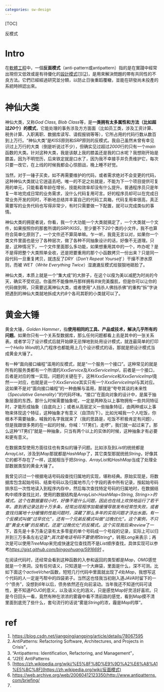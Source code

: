 ```yaml
---
categories: sw-design
---
```

[TOC]

反模式

# Intro

在[軟體工程](https://zh.wikipedia.org/wiki/软件工程)中，一個**反面模式**（anti-pattern或antipattern）指的是在實踐中經常出現但又低效或是有待優化的[設計模式](https://zh.wikipedia.org/wiki/设计模式)[[1\]](https://zh.wikipedia.org/wiki/反面模式#cite_note-1)[[2\]](https://zh.wikipedia.org/wiki/反面模式#cite_note-2)，是用來解決問題的帶有共同性的不良方法。它們已經經過研究並分類，以防止日後重蹈覆轍，並能在研發尚未投產的系統時辨認出來。

# 神仙大类

神仙大类，又称*God Class, Blob Class*等，是**一类拥有太多属性和方法（比如超过*20*个）的模式**，它能处理的事务涉及方方面面（比如员工类，涉及工资计算、税务计算、入职离职、数据库读写、请假报销等等），它所占用的代码行数从数百到上万行。“神仙大类”是*KISS*原则和*SRP*原则的反模式。我自己虽然未曾有幸见识过上万行的大类（倒是听说过不少），但确实见过超过*2000*行的只有一个*main*函数的大类。针对这种大类，我是该献上我的膝盖还是我的口水呢？我想刚开始是膝盖，因为不明觉历，后来铁定就是口水了，因为我不幸接手并负责维护它，每次只要一改它，在上线的时候我都会心惊胆战，晚上睡不好觉。 

当然，对于一锤子买卖，如不再需要维护的代码，或者需求绝对不会变更的代码，这种神仙大类就让它逍遥去吧。唯一的不足之处就是，不能为下一个项目提供可复用的单元，只能看着年龄在增长，技能和效率却没有什么提升。普通程序员只是年复一年地完成日常的业务需求，没什么代码复用可言。好的程序员却可以在完成日常业务开发的同时，不断地总结并丰富自己的代码工具箱，代码复用率很高，真正需要写的业务代码也写得非常少，有时只需要做一下配置，就可以完成类似的事情。 

神仙大类的拥趸者说，你看，我一个大功能一个大类就搞定了，一个大类就一个文件，如果按照你的那套所谓的*SRP/KISS*，至少要不下*20*个类的小文件，我不也算符合简单化原则了，一个文件还不算简单嘛。乍一听，我竟无言以对，如果你一个类文件里面也是分了各种层次，做了各种不同抽象设计的话，好像不无道理。只是，这种情况下，一个文件里面那么多功能，如果想重用其中的一个，咋办呢？是不是得把整个大类照单全收，还是把要重用的那个小函数拷贝一份出来？只是同一段代码一旦重复拷贝，就违反了*DRY*（*Don*’*t Repeat Yourself* ）干燥不渗水原则，而被 *WET*（*Write Everything Twice*）湿漉漉反模式给狠狠地砸脸了。 

神仙大类，本质上就是一个“集大成”的大胖子，在这个以瘦为美以减肥为时尚的今天，确实不受欢迎。你虽然不能像林丹那样拥有*8*块完美腹肌，但是你可以让你的代码做到啊，只需要远离神仙大类，或者使用“人挡杀人佛挡杀佛”的重构“拆”字诀把遇到的神仙大类就地拆成大约*8*个各司其职的小类就可以了。 

# 黄金大锤

黄金大锤，*Golden Hammer*，指**使用相同的工具、产品或技术，解决几乎所有的问题**。如果你只有一个关系型数据库，那么任何问题都看上去是其中的一张关系表。或者学习了设计模式后就开始肆无忌惮地到处用设计模式，就连最简单的打印一个*Hello Word*的入门程序也都能用上几个设计模式的话，那就是把设计模式当成黄金大锤了。 

有一种“面向接口编程”滥用的反模式，就是“一个服务一个接口”。这种常见的就是所有的服务类都有一个所谓的*XxxService*及*XxxServiceImpl*，前者是一个接口，后者是对应的惟一实现。问题的关键在于，这种*XxxService*和*XxxServiceImpl*竟然一一对应，也就是说一个*XxxService*其实只有一个*XxxServiceImpl*与其对应。这如果不是对“面向接口编程”的一种曲解与滥用，那就是“夸夸其谈的未来性（*Speculative Generality*）”的代码坏味。“接口”在面向对象的设计中，是属于抽象层面的东西，那什么时候需要抽象呢，一定是两种及以上事物拥有一些共同特征时，才能形成抽象（自底向上）；或者从高层定义一些抽象特征，由两种或以上事物来体现这个特征，这种抽象才有意义（自顶向下）。比如光喊我一个人吃饭，你根本不需要抽象，喊我的名字我就来了（我的思路是，吃饭不积极肯定有问题），但是我跟很多男的在一起的时候，你喊：“*IT*男们，走啰”，我们就一起过来了。那么这种“*IT*男们”就是一种抽象，只当有两个以上的实体的时候，这种抽象才有必要和更有意义。 



在数据类型使用方面往往也有类似的锤子问题。比如涉及到*List*的统统都是*ArrayList*，涉及到*Map*那就都是*HashMap*了，其它类型那就统统*String*，好像其它的都不存在了一样，这就相当于把*String*、*ArrayList*和*HashMap*当成了处理全部数据类型的黄金大锤了。 

我曾见识过一个根据电话号码段查找归属地的实现，堪称经典。原始实现是，将数据库包含起始号码、结束号码以及归属地市几个字段的表中所有记录，按起始号码排序后一次性地读入到程序内存中，然后每次查找特定号码的归属地时，在数据结构中顺序查找比对，使用的数据结构是*ArrayList<HashMap<String, String>>*的模式。这个在数据量较小时，好像不是什么问题，因此也在线上欢快地运行了若干年。直到表记录达到十万多条，经常出现程序加载缓慢导致发布经常性失败，或者查找归属地十分缓慢的性能问题时，深藏了那么多年的实现问题才浮出水面。有一个反模式叫做“过早优化”，还有一个兄弟反模式叫做“过晚优化”。这个案例，不只是“黄金大锤”的反模式，还是“过晚优化”的反模式。这个实现我后来*review*了一下，首先是十多万条记录有太多零星的单个号码成一个号段的记录，实际上可以归并到三万多条左右记录*;*其次是电话号码不要使用*String*，转用*Long*来表示；再次是可以使用*TreeMap*来完成快速定位查找而不是*List*顺序查找，具体实现可以参考*https://gist.github.com/bingoohuang/5916691* 。 

在阅读代码时，还经常会看到这种函数的入参和返回的类型都是*Map*，*OMG*感觉就是一个黑洞，没有任何语义，只知道是一个大麻袋，里面是什么，深不可测。比如下面这个*activeVcher*函数，短短几行代码中里面就出现了*4*处*Map*，我想写这个代码的人一定是丐帮中的四袋弟子。当然这也怪我当初刚入道*JAVA*时留下的一个“债务”，没想到*6*年以后，债务依然还在向前滚动。当年我还不知道代码可读性，更不知道*POJO*的意义，以及语义化的涵义，只是感觉*Map*好灵活好喜欢。只是今日回头一看，竟然有种在浓浓的雾霾中看不清前路的感觉，看到*Map*摸不清里面到底兜了些什么，套句流行的话说“雾是*String*的浓，霾是*Map*的厚”。

# ref

1. https://blog.csdn.net/jiangpingjiangping/article/details/78067595
2. AntiPatterns: Refactoring Software, Architectures, and Projects in Crisis”，
3.  “Antipatterns: Identification, Refactoring, and Management”，
4.  “J2EE AntiPatterns
5. [https://zh.wikipedia.org/wiki/%E5%8F%8D%E9%9D%A2%E6%A8%A1%E5%BC%8F](https://zh.wikipedia.org/wiki/反面模式)
6. https://web.archive.org/web/20060412123350/http://www.antipatterns.com/briefing/
7. 